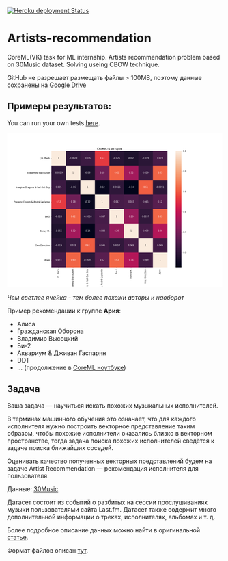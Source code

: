 [![Heroku deployment Status](https://github.com/tikerlade/Artists-recommendation/workflows/Heroku%20deploy/badge.svg)](https://artist-recommend.herokuapp.com/)

# Artists-recommendation
CoreML(VK) task for ML internship. Artists recommendation problem based on 30Music dataset. Solving useing CBOW technique.

GitHub не разрешает размещать файлы > 100MB, поэтому данные сохранены на [Google Drive](https://drive.google.com/drive/folders/1lM1xFHiKYI6_7crX66-DhQ42wit3eDaQ?usp=sharing)

## Примеры результатов:

You can run your own tests [here](https://artist-recommend.herokuapp.com/).

![](Training/artists_heatmap.png)

*Чем светлее ячейка - тем более похожи авторы и наоборот*

Пример рекомендации к группе **Ария**:

- Алиса
- Гражданская Оборона
- Владимир Высоцкий
- Би-2
- Аквариум  & Дживан Гаспарян
- DDT
- ... (продолжение в [CoreML ноутбуке](Training/CoreML%20(Artist%20recommendation).ipynb))

## Задача
Ваша задача — научиться искать похожих музыкальных исполнителей.

В терминах машинного обучения это означает, что для каждого исполнителя нужно построить векторное представление таким образом, чтобы похожие исполнители оказались близко в векторном пространстве, тогда задача поиска похожих исполнителей сведётся к задаче поиска ближайших соседей.

Оценивать качество полученных векторных представлений будем на задаче Artist Recommendation — рекомендация исполнителя для пользователя.

Данные: [30Music](http://recsys.deib.polimi.it/datasets/)

Датасет состоит из событий о разбитых на сессии прослушиваниях музыки пользователями сайта Last.fm.
Датасет также содержит много дополнительной информации о треках, исполнителях, альбомах и т. д.

Более подробное описание данных можно найти в оригинальной [статье](http://ceur-ws.org/Vol-1441/recsys2015_poster13.pdf).

Формат файлов описан [тут](https://github.com/crowdrec/idomaar/wiki/DATA-FORMAT).

